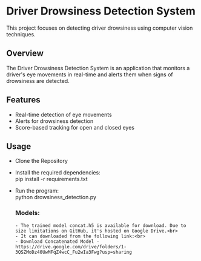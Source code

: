 # Driver Drowsiness Detection System
This project focuses on detecting driver drowsiness using computer vision techniques.

## Overview
The Driver Drowsiness Detection System is an application that monitors a driver's eye movements in real-time and alerts them when signs of drowsiness are detected.

## Features
- Real-time detection of eye movements
- Alerts for drowsiness detection
- Score-based tracking for open and closed eyes

## Usage
- Clone the Repository
- Install the required dependencies:<br>
    pip install -r requirements.txt
- Run the program:<br>
    python drowsiness_detection.py

  ### Models:
      - The trained model concat.h5 is available for download. Due to size limitations on GitHub, it's hosted on Google Drive.<br>
      - It can downloaded from the following link:<br>
      - Download Concatenated Model - https://drive.google.com/drive/folders/1-3QSZMoDz40UwMFqZ4wcC_Fu2wIa3Fwg?usp=sharing

